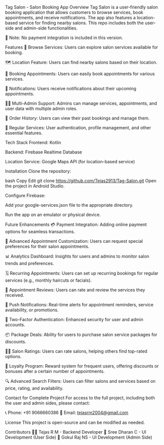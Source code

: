 Tag Salon - Salon Booking App
Overview
Tag Salon is a user-friendly salon booking application that allows customers to browse services, book appointments, and receive notifications. The app also features a location-based service for finding nearby salons. This repo includes both the user-side and admin-side functionalities.

🚫 Note: No payment integration is included in this version.

Features
📜 Browse Services: Users can explore salon services available for booking.

🗺️ Location Feature: Users can find nearby salons based on their location.

🛒 Booking Appointments: Users can easily book appointments for various services.

🔔 Notifications: Users receive notifications about their upcoming appointments.

🧑‍💼 Multi-Admin Support: Admins can manage services, appointments, and user data with multiple admin roles.

📌 Order History: Users can view their past bookings and manage them.

🔄 Regular Services: User authentication, profile management, and other essential features.

Tech Stack
Frontend: Kotlin

Backend: Firebase Realtime Database

Location Service: Google Maps API (for location-based service)

Installation
Clone the repository:

bash
Copy
Edit
git clone https://github.com/Tejas2913/Tag-Salon.git
Open the project in Android Studio.

Configure Firebase:

Add your google-services.json file to the appropriate directory.

Run the app on an emulator or physical device.

Future Enhancements
💳 Payment Integration: Adding online payment options for seamless transactions.

🏅 Advanced Appointment Customization: Users can request special preferences for their salon appointments.

📊 Analytics Dashboard: Insights for users and admins to monitor salon trends and preferences.

🗓️ Recurring Appointments: Users can set up recurring bookings for regular services (e.g., monthly haircuts or facials).

📝 Appointment Reviews: Users can rate and review the services they received.

🔄 Push Notifications: Real-time alerts for appointment reminders, service availability, or promotions.

🔐 Two-Factor Authentication: Enhanced security for user and admin accounts.

📦 Package Deals: Ability for users to purchase salon service packages for discounts.

🧑‍🔬 Salon Ratings: Users can rate salons, helping others find top-rated options.

🎁 Loyalty Program: Reward system for frequent users, offering discounts or bonuses after a certain number of appointments.

🔍 Advanced Search Filters: Users can filter salons and services based on price, rating, and availability.

Contact for Complete Project
For access to the full project, including both the user and admin sides, please contact:

📞 Phone: +91 9066660386
📧 Email: tejasrm2004@gmail.com

License
This project is open-source and can be modified as needed.

Contributors
👨‍💻 Tejas R M - Backend Developer
🎨 Sree Dharan C - UI Development (User Side)
🔧 Gokul Raj NS - UI Development (Admin Side)

